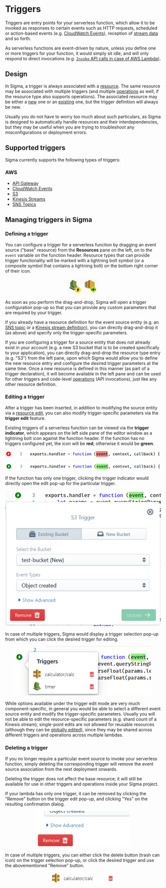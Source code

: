 # Triggers

Triggers are entry points for your serverless function,
which allow it to be invoked as responses to certain events such as HTTP requests,
scheduled or action-based events (e.g. [CloudWatch Events](../components/aws/cloudwatch.md)),
reception of [stream data](../components/aws/kinesis.md) and so forth.

As serverless functions are event-driven by nature, unless you define one or more triggers for your function,
it would simply sit idle, and will only respond to direct invocations
(e.g. [`Invoke` API calls in case of AWS Lambda](https://docs.aws.amazon.com/lambda/latest/dg/API_Invoke.html)).

## Design

In Sigma, a trigger is always associated with a [resource](resources.md).
The same resource may be associated with multiple triggers
(and multiple [operations](operations.md) as well, if the resource type also supports operations).
The associated resource may be either a [new](resources.md#new) one or an [existing](resources.md#existing) one,
but the trigger definition will always be new.

Usually you do not have to worry too much about such particulars,
as Sigma is designed to automatically handle resources and their interdependencies,
but they may be useful when you are trying to troubleshoot any misconfigurations or deployment errors.

## Supported triggers

Sigma currently supports the following types of triggers:

### AWS

- [API Gateway](../components/aws/apig.md)
- [CloudWatch Events](../components/aws/cloudwatch.md)
- [S3](../components/aws/s3.md)
- [Kinesis Streams](../components/aws/kinesis.md)
- [SNS Topics](../components/aws/sns.md#sns-as-a-trigger)

## Managing triggers in Sigma

### <a name="define-trigger"> Defining a trigger

You can configure a trigger for a serverless function by dragging an event source ("base" resource)
from the **Resources** pane on the left, on to the `event` variable on the function header.
Resource types that can provide trigger functionality will be marked with a lightning bolt symbol
(or a composite symbol that contains a lightning bolt) on the bottom right corner of their icon.

<p align="center">
  <img src="./images/symbol-trigger-only.png" alt="A resource type offering exclusive trigger functionality">
  <img src="./images/symbol-trigger-operation.png" alt="A resource type that can provide both trigger and operation functionality">
</p>

As soon as you perform the drag-and-drop, Sigma will open a trigger configuration pop-up
so that you can provide any custom parameters that are required by your trigger.

If you already have a resource definition for the event source entity
(e.g. an [SNS topic](../components/aws/sns.md) or a [Kinesis stream definition](../components/aws/kinesis.md)),
you can directly drag-and-drop it (as above) and specify only the trigger-specific parameters.

If you are configuring a trigger for a source entity that does not already exist in your account
(e.g. a new S3 bucket that is to be created specifically to your application),
you can directly drag-and-drop the resource type entry (e.g. "S3") from the left pane,
upon which Sigma would allow you to define the new resource entry and configure the desired trigger parameters at the same time.
Once a new resource is defined in this manner (as part of a trigger declaration),
it will become available in the left pane and can be used for other triggers and code-level [operations](operations.md)
(API invocations), just like any other resource definition.

### <a name="edit-trigger"> Editing a trigger

After a trigger has been inserted, in addition to modifying the source entity via a [resource edit](resources.md#edit),
you can also modify trigger-specific parameters via the **trigger edit** feature.

Existing triggers of a serverless function can be viewed via the **trigger indicator**,
which appears on the left side pane of the editor window as a lightning bolt icon against the function header.
If the function has no triggers configured yet, the icon will be **red**; otherwise it would be **green**.

<p align="center">
  <img src="./images/no-trigger.png" alt="A lambda function without any configured triggers">
</p>

<p align="center">
  <img src="./images/has-trigger.png" alt="A lambda function with trigger(s)">
</p>

If the function has only one trigger,
clicking the trigger indicator would directly open the edit pop-up for the particular trigger.

<p align="center">
  <img src="./images/trigger-edit.png" alt="Trigger edit pop-up">
</p>

In case of multiple triggers, Sigma would display a trigger selection pop-up
from which you can click the desired trigger for editing.

<p align="center">
  <img src="./images/trigger-selection.png" alt="Trigger selection pop-up">
</p>

While options available under the trigger edit mode are very much component-specific,
in general you would be able to select a different event source entity and modify the trigger-specific parameters.
Usually you will not be able to edit the resource-specific parameters (e.g. shard count of a Kinesis stream);
single-point edits are not allowed for reusable resources (although they can be [globally edited](resources.md#edit)),
since they may be shared across different triggers and operations across multiple lambdas.

### <a name="delete-trigger"> Deleting a trigger

If you no longer require a particular event source to invoke your serverless function,
simply deleting the corresponding trigger will remove the event source association from the next deployment onwards.

Deleting the trigger does not affect the base resource;
it will still be available for use in other triggers and operations inside your Sigma project.

If your lambda has only one trigger, it can be removed by clicking the "Remove" button on the trigger edit pop-up,
and clicking "Yes" on the resulting confirmation dialog.

<p align="center">
  <img src="./images/delete-trigger-single.png" alt="Delete button: single trigger">
</p>

In case of multiple triggers, you can either click the delete button (trash can icon) on the trigger selection pop-up,
or click the desired trigger and use the abovementioned "Remove" button.

<p align="center">
  <img src="./images/delete-trigger-multiple.png" alt="Delete button: multiple triggers">
</p>
